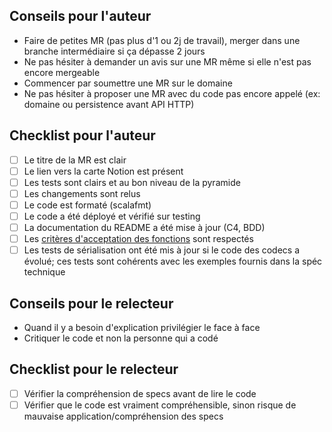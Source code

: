 ## Conseils pour l'auteur

 - Faire de petites MR (pas plus d'1 ou 2j de travail), merger dans une branche intermédiaire si ça dépasse 2 jours
 - Ne pas hésiter à demander un avis sur une MR même si elle n'est pas encore mergeable
 - Commencer par soumettre une MR sur le domaine
 - Ne pas hésiter à proposer une MR avec du code pas encore appelé 
   (ex: domaine ou persistence avant API HTTP)
 
## Checklist pour l'auteur

 - [ ] Le titre de la MR est clair
 - [ ] Le lien vers la carte Notion est présent
 - [ ] Les tests sont clairs et au bon niveau de la pyramide
 - [ ] Les changements sont relus
 - [ ] Le code est formaté (scalafmt)
 - [ ] Le code a été déployé et vérifié sur testing
 - [ ] La documentation du README a été mise à jour (C4, BDD)
 - [ ] Les [critères d'acceptation des fonctions](https://www.notion.so/colisweb/Nous-mettons-en-place-des-crit-res-d-acceptation-d-une-fonction-Scala-27b4df9e21c2447d929ef71d2d4583e2)
       sont respectés 
 - [ ] Les tests de sérialisation ont été mis à jour si le code des codecs a évolué;
       ces tests sont cohérents avec les exemples fournis dans la spéc technique
 
## Conseils pour le relecteur

 - Quand il y a besoin d'explication privilégier le face à face
 - Critiquer le code et non la personne qui a codé
 
## Checklist pour le relecteur

 - [ ] Vérifier la compréhension de specs avant de lire le code
 - [ ] Vérifier que le code est vraiment compréhensible, sinon risque de mauvaise application/compréhension des specs
